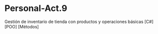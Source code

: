 # Personal-Act.9
Gestión de inventario de tienda con productos y operaciones básicas [C#] [POO] [Métodos]
